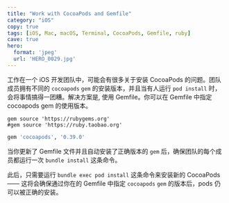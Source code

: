 ```yaml
---
title: "Work with CocoaPods and Gemfile"
category: "iOS"
copy: true
tags: [iOS, Mac, macOS, Terminal, CocoaPods, Gemfile, ruby]
cave: true
hero:
  format: 'jpeg'
  url: 'HERO_0029.jpg'
---
```

工作在一个 iOS 开发团队中，可能会有很多关于安装 CocoaPods 的问题。团队成员拥有不同的 `cocoapods` `gem` 的安装版本，并且当有人运行 `pod install` 时，会将事情搞得一团糟。解决方案是, 使用 Gemfile。你可以在 Gemfile 中指定 cocoapods gem 的使用版本。

```console
gem source 'https://rubygems.org'
#gem source 'https://ruby.taobao.org'
```

```ruby
gem 'cocoapods', '0.39.0'
```

当你更新了 Gemfile 文件并且自动安装了正确版本的 `gem` 后，确保团队的每个成员都运行一次 `bundle install` 这条命令。

此后，只需要运行 `bundle exec pod install` 这条命令来安装新的 CocoaPods —— 这将会确保通过你在的 Gemfile 中指定 `cocoapods` `gem` 的版本后，pods 仍可以被正确的安装。
